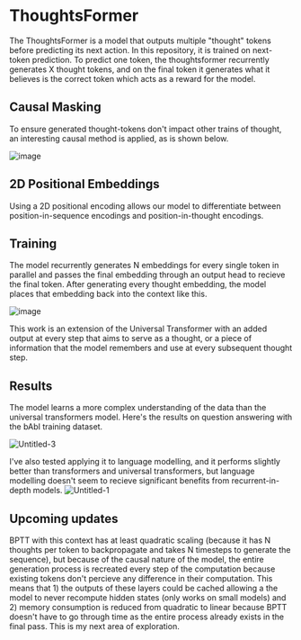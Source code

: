 # ThoughtsFormer
The ThoughtsFormer is a model that outputs multiple "thought" tokens before predicting its next action. 
In this repository, it is trained on next-token prediction. To predict one token, the thoughtsformer recurrently generates X thought tokens, and on the final token it generates what it believes is the correct token which acts as a reward for the model.

## Causal Masking
To ensure generated thought-tokens don't impact other trains of thought, an interesting causal method is applied, as is shown below.

![image](https://github.com/user-attachments/assets/640107bc-6678-40eb-a2e3-b0b74c6c7065)

## 2D Positional Embeddings
Using a 2D positional encoding allows our model to differentiate between position-in-sequence encodings and position-in-thought encodings. 

## Training
The model recurrently generates N embeddings for every single token in parallel and passes the final embedding through an output head to recieve the final token. After generating every thought embedding, the model places that embedding back into the context like this.

![image](https://github.com/user-attachments/assets/721076e7-827d-4e24-9a0d-3ac5e4970c45) 

This work is an extension of the Universal Transformer with an added output at every step that aims to serve as a thought, or a piece of information that the model remembers and use at every subsequent thought step. 
## Results

The model learns a more complex understanding of the data than the universal transformers model. Here's the results on question answering with the bAbI training dataset.

![Untitled-3](https://github.com/user-attachments/assets/a8f64c2f-0a5d-4f5c-a529-c03fee410168)

I've also tested applying it to language modelling, and it performs slightly better than transformers and universal transformers, but language modelling doesn't seem to recieve significant benefits from recurrent-in-depth models.
![Untitled-1](https://github.com/user-attachments/assets/22d9b463-1952-4edb-9138-f2c5f19585d9)


## Upcoming updates

BPTT with this context has at least quadratic scaling (because it has N thoughts per token to backpropagate and takes N timesteps to generate the sequence), but because of the causal nature of the model, the entire generation process is recreated every step of the computation because existing tokens don't percieve any difference in their computation. This means that 1) the outputs of these layers could be cached allowing a the model to never recompute hidden states (only works on small models) and 2) memory consumption is reduced from quadratic to linear because BPTT doesn't have to go through time as the entire process already exists in the final pass. This is my next area of exploration.


